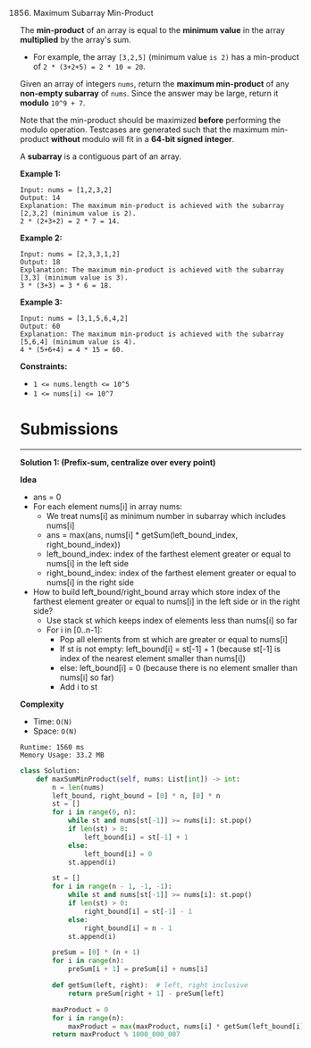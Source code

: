 1856. Maximum Subarray Min-Product

The **min-product** of an array is equal to the **minimum value** in the array **multiplied** by the array's sum.

* For example, the array `[3,2,5]` (minimum value `is 2)` has a min-product of `2 * (3+2+5) = 2 * 10 = 20`.

Given an array of integers `nums`, return the **maximum min-product** of any **non-empty subarray** of `nums`. Since the answer may be large, return it **modulo** `10^9 + 7`.

Note that the min-product should be maximized **before** performing the modulo operation. Testcases are generated such that the maximum min-product **without** modulo will fit in a **64-bit signed integer**.

A **subarray** is a contiguous part of an array.

 

**Example 1:**
```
Input: nums = [1,2,3,2]
Output: 14
Explanation: The maximum min-product is achieved with the subarray [2,3,2] (minimum value is 2).
2 * (2+3+2) = 2 * 7 = 14.
```

**Example 2:**
```
Input: nums = [2,3,3,1,2]
Output: 18
Explanation: The maximum min-product is achieved with the subarray [3,3] (minimum value is 3).
3 * (3+3) = 3 * 6 = 18.
```

**Example 3:**
```
Input: nums = [3,1,5,6,4,2]
Output: 60
Explanation: The maximum min-product is achieved with the subarray [5,6,4] (minimum value is 4).
4 * (5+6+4) = 4 * 15 = 60.
```

**Constraints:**

* `1 <= nums.length <= 10^5`
* `1 <= nums[i] <= 10^7`

# Submissions
---
**Solution 1: (Prefix-sum, centralize over every point)**

**Idea**

* ans = 0
* For each element nums[i] in array nums:
    * We treat nums[i] as minimum number in subarray which includes nums[i]
    * ans = max(ans, nums[i] * getSum(left_bound_index, right_bound_index))
    * left_bound_index: index of the farthest element greater or equal to nums[i] in the left side
    * right_bound_index: index of the farthest element greater or equal to nums[i] in the right side
* How to build left_bound/right_bound array which store index of the farthest element greater or equal to nums[i] in the left side or in the right side?
    * Use stack st which keeps index of elements less than nums[i] so far
    * For i in [0..n-1]:
        * Pop all elements from st which are greater or equal to nums[i]
        * If st is not empty: left_bound[i] = st[-1] + 1 (because st[-1] is index of the nearest element smaller than nums[i])
        * else: left_bound[i] = 0 (because there is no element smaller than nums[i] so far)
        * Add i to st
        
**Complexity**

* Time: `O(N)`
* Space: `O(N)`

```
Runtime: 1560 ms
Memory Usage: 33.2 MB
```
```python
class Solution:
    def maxSumMinProduct(self, nums: List[int]) -> int:
        n = len(nums)
        left_bound, right_bound = [0] * n, [0] * n
        st = []
        for i in range(0, n):
            while st and nums[st[-1]] >= nums[i]: st.pop()
            if len(st) > 0:
                left_bound[i] = st[-1] + 1
            else:
                left_bound[i] = 0
            st.append(i)

        st = []
        for i in range(n - 1, -1, -1):
            while st and nums[st[-1]] >= nums[i]: st.pop()
            if len(st) > 0:
                right_bound[i] = st[-1] - 1
            else:
                right_bound[i] = n - 1
            st.append(i)

        preSum = [0] * (n + 1)
        for i in range(n):
            preSum[i + 1] = preSum[i] + nums[i]

        def getSum(left, right):  # left, right inclusive
            return preSum[right + 1] - preSum[left]

        maxProduct = 0
        for i in range(n):
            maxProduct = max(maxProduct, nums[i] * getSum(left_bound[i], right_bound[i]))
        return maxProduct % 1000_000_007
```